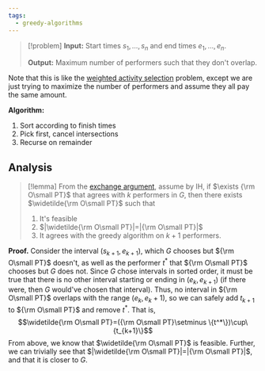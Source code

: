 ```yaml
---
tags:
  - greedy-algorithms
---
```

>[!problem]
>**Input:** Start times $s_1, \dots, s_n$ and end times $e_1, \dots, e_n$.
>
>**Output:** Maximum number of performers such that they don't overlap.

Note that this is like the [weighted activity selection](Weighted%20Activity%20Selection.md) problem, except we are just trying to maximize the number of performers and assume they all pay the same amount.

**Algorithm:** 
1. Sort according to finish times
2. Pick first, cancel intersections
3. Recurse on remainder

## Analysis

>[!lemma]
>From the [exchange argument](Greedy%20Algorithms.md#Exchange%20Argument), assume by IH, if $\exists {\rm O\small PT}$ that agrees with $k$ performers in $G$, then there exists $\widetilde{\rm O\small PT}$ such that 
>1. It's feasible
>2. $|\widetilde{\rm O\small PT}|=|{\rm O\small PT}|$
>3. It agrees with the greedy algorithm on $k+1$ performers.

**Proof.** Consider the interval $(s_{k+1},e_{k+1})$, which $G$ chooses but ${\rm O\small PT}$ doesn't, as well as the performer $t^*$ that ${\rm O\small PT}$ chooses but $G$ does not. Since $G$ chose intervals in sorted order, it must be true that there is no other interval starting or ending in $(e_k, e_{k+1})$ (if there were, then $G$ would've chosen that interval). Thus, no interval in ${\rm O\small PT}$ overlaps with the range $(e_k, e_k+1)$, so we can safely add $t_{k+1}$ to ${\rm O\small PT}$ and remove $t^*$. That is,
$$\widetilde{\rm O\small PT}=({\rm O\small PT}\setminus \{t^*\})\cup\{t_{k+1}\}$$
From above, we know that $\widetilde{\rm O\small PT}$ is feasible. Further, we can trivially see that $|\widetilde{\rm O\small PT}|=|{\rm O\small PT}|$, and that it is closer to $G$.
$$\tag*{$\square$}$$
